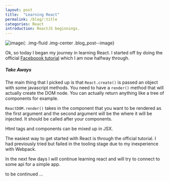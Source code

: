 ```yaml
---
layout: post
title:  "Learning React"
permalink: /blog/:title
categories: React
introduction: ReactJS beginnings.
---
```

![image](https://facebook.github.io/react/img/logo.svg){: .img-fluid .img-center .blog_post--image}

Ok, so today I began my journey in learning React. I started off by doing the official [Faceboook tutorial](https://facebook.github.io/react/docs/tutorial.html) which I am now halfway through.

##### Take Aways

The main thing that I picked up is that ```React.create()``` is passed an object with some javascript methods. You need to have a ```render()``` method that will actually create the DOM node. You can actually return anything like a tree of components for example.

```ReactDOM.render()``` takes in the component that you want to be rendered as the first argument and the second argument will be the where it will be injected.
It should be called after your components.

Html tags and components can be mixed up in JSX.

The easiest way to get started with React is through the official tutorial. I had previously tried but failed in the tooling stage due to my inexperience with Webpack.

In the next few days I will continue learning react and will try to connect to some api for a simple app.

to be continued ...
